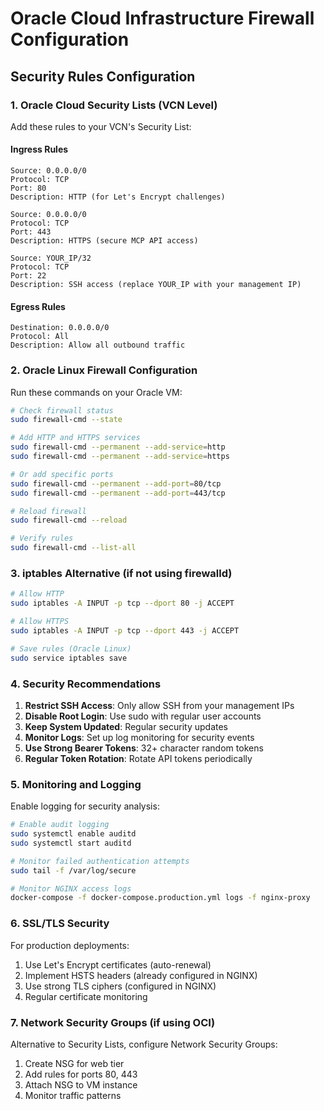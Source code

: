 # Oracle Cloud Infrastructure Firewall Configuration

## Security Rules Configuration

### 1. Oracle Cloud Security Lists (VCN Level)

Add these rules to your VCN's Security List:

#### Ingress Rules
```
Source: 0.0.0.0/0
Protocol: TCP
Port: 80
Description: HTTP (for Let's Encrypt challenges)
```

```
Source: 0.0.0.0/0  
Protocol: TCP
Port: 443
Description: HTTPS (secure MCP API access)
```

```
Source: YOUR_IP/32
Protocol: TCP  
Port: 22
Description: SSH access (replace YOUR_IP with your management IP)
```

#### Egress Rules
```
Destination: 0.0.0.0/0
Protocol: All
Description: Allow all outbound traffic
```

### 2. Oracle Linux Firewall Configuration

Run these commands on your Oracle VM:

```bash
# Check firewall status
sudo firewall-cmd --state

# Add HTTP and HTTPS services
sudo firewall-cmd --permanent --add-service=http
sudo firewall-cmd --permanent --add-service=https

# Or add specific ports
sudo firewall-cmd --permanent --add-port=80/tcp
sudo firewall-cmd --permanent --add-port=443/tcp

# Reload firewall
sudo firewall-cmd --reload

# Verify rules
sudo firewall-cmd --list-all
```

### 3. iptables Alternative (if not using firewalld)

```bash
# Allow HTTP
sudo iptables -A INPUT -p tcp --dport 80 -j ACCEPT

# Allow HTTPS  
sudo iptables -A INPUT -p tcp --dport 443 -j ACCEPT

# Save rules (Oracle Linux)
sudo service iptables save
```

### 4. Security Recommendations

1. **Restrict SSH Access**: Only allow SSH from your management IPs
2. **Disable Root Login**: Use sudo with regular user accounts
3. **Keep System Updated**: Regular security updates
4. **Monitor Logs**: Set up log monitoring for security events
5. **Use Strong Bearer Tokens**: 32+ character random tokens
6. **Regular Token Rotation**: Rotate API tokens periodically

### 5. Monitoring and Logging

Enable logging for security analysis:

```bash
# Enable audit logging
sudo systemctl enable auditd
sudo systemctl start auditd

# Monitor failed authentication attempts
sudo tail -f /var/log/secure

# Monitor NGINX access logs
docker-compose -f docker-compose.production.yml logs -f nginx-proxy
```

### 6. SSL/TLS Security

For production deployments:

1. Use Let's Encrypt certificates (auto-renewal)
2. Implement HSTS headers (already configured in NGINX)
3. Use strong TLS ciphers (configured in NGINX)
4. Regular certificate monitoring

### 7. Network Security Groups (if using OCI)

Alternative to Security Lists, configure Network Security Groups:

1. Create NSG for web tier
2. Add rules for ports 80, 443
3. Attach NSG to VM instance
4. Monitor traffic patterns